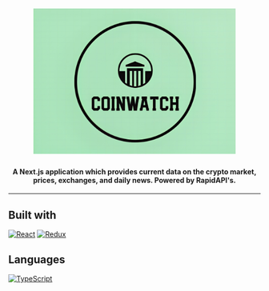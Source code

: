 <h1 align="center">
  <img src="crypto-app/src/images/cryptocurrencypreview.jpeg" alt="logo" width="80%">
</h1>

<h4 align="center">A Next.js application which provides current data on the crypto market, prices, exchanges, and daily news. Powered by RapidAPI's.</h4>

<hr>

## Built with

[![React](https://img.shields.io/badge/-REACT-61DAFB?logo=react&logoColor=white&style=flat)](https://reactjs.org/) [![Redux](https://img.shields.io/badge/-REDUX-61DAFB?logo=redux&color=purple&logoColor=white&style=flat)](https://react-redux.js.org/)

## Languages
[![TypeScript](https://skillicons.dev/icons?i=typescript)](https://www.typescriptlang.org/)
